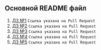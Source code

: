 ## Основной README файл

1. [ДЗ №1](https://github.com/DelsinRow/ylab/pull/1/files) ```Ссылка указана на Pull Request```
2. [ДЗ №2](https://github.com/DelsinRow/ylab/pull/2/files) ```Ссылка указана на Pull Request```
3. [ДЗ №3](https://github.com/DelsinRow/ylab/pull/3/files) ```Ссылка указана на Pull Request```
4. [ДЗ №4](https://github.com/DelsinRow/ylab/pull/4/files) ```Ссылка указана на Pull Request```
5. [ДЗ №5](https://github.com/DelsinRow/ylab/pull/5/files) ```Ссылка указана на Pull Request```
